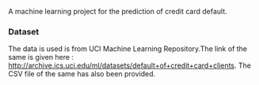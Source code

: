 
A machine learning project for the prediction of credit card default.
### Dataset
The data is used is from UCI Machine Learning Repository.The link of the same is given here : http://archive.ics.uci.edu/ml/datasets/default+of+credit+card+clients. The CSV file of the same has also been provided.
